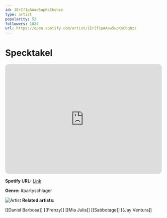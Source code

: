 ```yaml
---
id: 1ErIf1pAAaw5upKsCbqhzz
type: artist
popularity: 52
followers: 1024
url: https://open.spotify.com/artist/1ErIf1pAAaw5upKsCbqhzz
---
```

# Specktakel

<iframe style="border-radius:12px" src="https://open.spotify.com/embed/artist/1ErIf1pAAaw5upKsCbqhzz" width="100%" height="352" frameBorder="0" allowfullscreen="" allow="autoplay; clipboard-write; encrypted-media; fullscreen; picture-in-picture" loading="lazy"></iframe>

**Spotify URL:** [Link](https://open.spotify.com/artist/1ErIf1pAAaw5upKsCbqhzz)

**Genre:**  #partyschlager

![Artist](https://i.scdn.co/image/ab6761610000e5eb195e91f9bc793a034084b15f)
**Related artists:**

[[Daniel Barbosa]]
[[Frenzy]]
[[Mia Julia]]
[[Sabbotage]]
[[Jay Ventura]]
